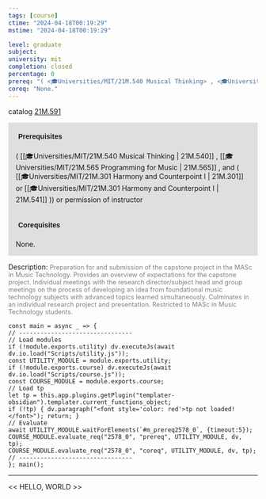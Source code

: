 ```yaml
---
tags: [course]
ctime: "2024-04-18T00:19:29"
mstime: "2024-04-18T00:19:29"

level: graduate
subject: 
university: mit
completion: closed
percentage: 0
prereq: "( <🎓Universities/MIT/21M.540 Musical Thinking> , <🎓Universities/MIT/21M.565 Programming for Music> , and ( <🎓Universities/MIT/21M.301 Harmony and Counterpoint I> or <🎓Universities/MIT/21M.301 Harmony and Counterpoint I> )) or permission of instructor"
coreq: "None."
---
```


catalog [21M.591](http://student.mit.edu/catalog/m21Ma.html#21M.591)

<span style="display: block; padding: 15px; background-color: rgb(100, 100, 100, 0.2);"><font id="m_prereq2578_0" style="display: block; font-family: Arial, sans-serif; font-weight: bold; padding: 5px">Prerequisites</font><br><span id="prereq2578_0">( [[🎓Universities/MIT/21M.540 Musical Thinking | 21M.540]] , [[🎓Universities/MIT/21M.565 Programming for Music | 21M.565]] , and ( [[🎓Universities/MIT/21M.301 Harmony and Counterpoint I | 21M.301]] or [[🎓Universities/MIT/21M.301 Harmony and Counterpoint I | 21M.541]] )) or permission of instructor</span></span>
<span style="display: block; padding: 15px; background-color: rgb(100, 100, 100, 0.2);"><font id="m_coreq2578_0" style="display: block; font-family: Arial, sans-serif; font-weight: bold; padding: 5px">Corequisites</font><br><span id="coreq2578_0">None.</span></span>

<font style="">Description:</font>
<font style="color: grey; font-size: 0.8rem;">Preparation for and submission of the capstone project in the MASc in Music Technology. Provides an overview of expectations for the capstone project. Individual meetings with the research director/subject head and group meetings on the process of developing an idea from foundational music technology subjects with advanced topics learned simultaneously. Culminates in an individual research project and presentation. Restricted to MASc in Music Technology students.</font>

```dataviewjs
const main = async _ => {
// --------------------------------
// Load modules
if (!module.exports.utility) dv.executeJs(await dv.io.load("Scripts/utility.js"));
const UTILITY_MODULE = module.exports.utility;
if (!module.exports.course) dv.executeJs(await dv.io.load("Scripts/course.js"));
const COURSE_MODULE = module.exports.course;
// Load tp
let tp = this.app.plugins.getPlugin("templater-obsidian").templater.current_functions_object;
if (!tp) { dv.paragraph("<font style='color: red'>tp not loaded!</font>"); return; }
// Evaluate
await UTILITY_MODULE.waitForElements(`#m_prereq2578_0`, {timeout:5});
COURSE_MODULE.evaluate_req("2578_0", "prereq", UTILITY_MODULE, dv, tp);
COURSE_MODULE.evaluate_req("2578_0", "coreq", UTILITY_MODULE, dv, tp);
// --------------------------------
}; main();
```

---

<< HELLO, WORLD >>
